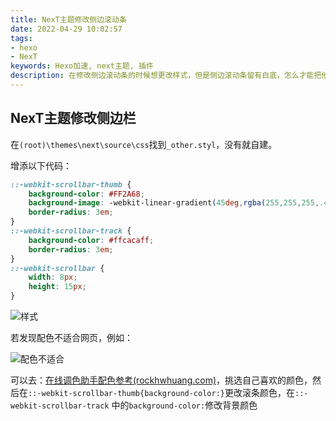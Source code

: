 ```yaml
---
title: NexT主题修改侧边滚动条
date: 2022-04-29 10:02:57
tags:
- hexo
- NexT
keywords: Hexo加速, next主题, 插件
description: 在修改侧边滚动条的时候想更改样式，但是侧边滚动条留有白底，怎么才能把他消去呢？
---
```


## NexT主题修改侧边栏

在`(root)\themes\next\source\css`找到`_other.styl`，没有就自建。

增添以下代码：

```css
::-webkit-scrollbar-thumb {
    background-color: #FF2A68;
    background-image: -webkit-linear-gradient(45deg,rgba(255,255,255,.4) 25%,transparent 25%,transparent 50%,rgba(255,255,255,.4) 50%,rgba(255,255,255,.4) 75%,transparent 75%,transparent);
    border-radius: 3em;
}
::-webkit-scrollbar-track {
    background-color: #ffcacaff;
    border-radius: 3em;
}
::-webkit-scrollbar {
    width: 8px;
    height: 15px;
}
```

![样式](https://inmb.oss-cn-shenzhen.aliyuncs.com/inmb/image-20220429102531954.png)

若发现配色不适合网页，例如：

![配色不适合](https://inmb.oss-cn-shenzhen.aliyuncs.com/inmb/image-20220429102621241.png)



可以去：[在线调色助手配色参考(rockhwhuang.com)](http://tools.rockhwhuang.com/)，挑选自己喜欢的颜色，然后在`::-webkit-scrollbar-thumb{background-color:}`更改滚条颜色，在`::-webkit-scrollbar-track` 中的`background-color:`修改背景颜色

